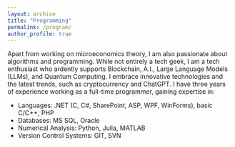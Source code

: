 ```yaml
---
layout: archive
title: "Programming"
permalink: /program/
author_profile: true
---
```

Apart from working on microeconomics theory, I am also passionate about algorithms and programming. 
While not entirely a tech geek, I am a tech enthusiast who ardently supports Blockchain, A.I., Large Language Models (LLMs), and Quantum Computing. I embrace innovative technologies and the latest trends, such as cryptocurrency and ChatGPT. I have three years of experience working as a full-time programmer, gaining expertise in:

* Languages: .NET (C, C#, SharePoint, ASP, WPF, WinForms), basic C/C++, PHP
* Databases: MS SQL, Oracle
* Numerical Analysis: Python, Julia, MATLAB
* Version Control Systems: GIT, SVN
